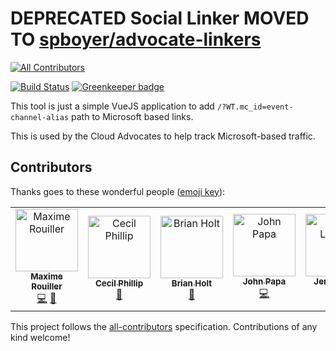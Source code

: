
# DEPRECATED Social Linker MOVED TO [spboyer/advocate-linkers](https://github.com/spboyer/advocate-linkers)
[![All Contributors](https://img.shields.io/badge/all_contributors-6-orange.svg?style=flat-square)](#contributors)


[![Build Status](https://dev.azure.com/shayneboyer/social-linker/_apis/build/status/spboyer.social-linker?branchName=master)](https://dev.azure.com/shayneboyer/social-linker/_build/latest?definitionId=2&branchName=master) [![Greenkeeper badge](https://badges.greenkeeper.io/spboyer/social-linker.svg)](https://greenkeeper.io/)

This tool is just a simple VueJS application to add `/?WT.mc_id=event-channel-alias` path to Microsoft based links.

This is used by the Cloud Advocates to help track Microsoft-based traffic.

## Contributors

Thanks goes to these wonderful people ([emoji key](https://allcontributors.org/docs/en/emoji-key)):

<!-- ALL-CONTRIBUTORS-LIST:START - Do not remove or modify this section -->
<!-- prettier-ignore -->
<table><tr><td align="center"><a href="https://blog.maximerouiller.com"><img src="https://avatars1.githubusercontent.com/u/209384?v=4" width="100px;" alt="Maxime Rouiller"/><br /><sub><b>Maxime Rouiller</b></sub></a><br /><a href="https://github.com/spboyer/social-linker/commits?author=MaximRouiller" title="Code">💻</a> <a href="#ideas-MaximRouiller" title="Ideas, Planning, & Feedback">🤔</a></td><td align="center"><a href="http://cecilphillip.com"><img src="https://avatars1.githubusercontent.com/u/350882?v=4" width="100px;" alt="Cecil Phillip"/><br /><sub><b>Cecil Phillip</b></sub></a><br /><a href="#maintenance-cecilphillip" title="Maintenance">🚧</a></td><td align="center"><a href="http://brianholt.dev"><img src="https://avatars1.githubusercontent.com/u/999523?v=4" width="100px;" alt="Brian Holt"/><br /><sub><b>Brian Holt</b></sub></a><br /><a href="#review-btholt" title="Reviewed Pull Requests">👀</a></td><td align="center"><a href="http://johnpapa.net"><img src="https://avatars2.githubusercontent.com/u/1202528?v=4" width="100px;" alt="John Papa"/><br /><sub><b>John Papa</b></sub></a><br /><a href="https://github.com/spboyer/social-linker/commits?author=johnpapa" title="Code">💻</a></td><td align="center"><a href="http://www.jenlooper.com"><img src="https://avatars2.githubusercontent.com/u/1450004?v=4" width="100px;" alt="Jen Looper"/><br /><sub><b>Jen Looper</b></sub></a><br /><a href="#design-jlooper" title="Design">🎨</a> <a href="https://github.com/spboyer/social-linker/commits?author=jlooper" title="Code">💻</a></td><td align="center"><a href="http://www.microsoft.com"><img src="https://avatars3.githubusercontent.com/u/41356020?v=4" width="100px;" alt="Sonia Cuff"/><br /><sub><b>Sonia Cuff</b></sub></a><br /><a href="#ideas-scuffy" title="Ideas, Planning, & Feedback">🤔</a></td></tr></table>

<!-- ALL-CONTRIBUTORS-LIST:END -->

This project follows the [all-contributors](https://github.com/all-contributors/all-contributors) specification. Contributions of any kind welcome!
